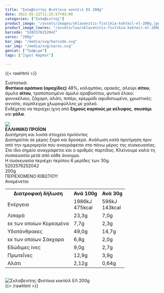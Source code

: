 ```yaml
---
title: "Σκλαβενίτης Φιστίκια κοκτέιλ ΕΛ 200g"
date: 2022-05-22T11:25:57+03:00
categories: ["Σκλαβενίτης"]
product_image: "/assets/images/sklavenitis-fistikia-kokteil-el-200g.jpg"
product_image_lowres: "/assets/low/sklavenitis-fistikia-kokteil-el-200g.jpg"
barcode: "5202576252042"
varos: "200g"
bar_img: "/media/svg/barcode.svg"
var_img: "/media/svg/varos.svg"
gencat: ["Τρόφιμα"]
tags: ["Ξηροί Καρποί"]

---
```

{{< rawhtml >}}

<div class="sload497"><div class="product"><div id="sistatika">Συστατικά:</div><div class="alltext"><b>Φιστίκια αράπικα (αραχίδες)</b> 48%, καλαμπόκι, αρακάς, αλεύρι <b>σίτου</b>, άμυλο <b>σίτου</b>, τροποποιnμένο άμυλο αραβοσίτου, φυτικό έλαιο: φοινικέλαιο, ζάχαρn, αλάτι, πιπέρι, κρεμμύδι αφυδατωμένο, χρωστικές: αννάτο, σύμπλεγμα χλωροφύλλnς με χαλκό.<br>Ενδέχεται να περιέχει ίχνη από <b>ξηρούς καρπούς με κέλυφος</b>, <b>σουσάμι</b> και <b>γάλα</b>.</div><br><div id="flag"><div id="flagimage"><img src="/media/icons/gr.svg"></div><span id="flagtext"><b>ΕΛΛΗΝΙΚΟ ΠΡΟΪΟΝ</b></span></div><div id="loipa">Διατήρηση και λοιπά στοιχεία προϊόντος</div><div class="alltext">Διατηρείται σε μέρος ξηρό και δροσερό. Aνάλωση κατά προτίμηση πριν από την ημερομηνία που αναγράφεται στο πάνω μέρος της συσκευασίας. Στο ίδιο σημείο αναγράφεται και ο αριθμός παρτίδας. Κλείνουμε καλά τη συσκευασία μετά από κάθε άνοιγμα.<br>Η συσκευασία περιέχει περίπου 6 μερίδες των 30g.</div><div id="barcode"><div id="barimage1"></div><span id="bartext">5202576252042</span></div><div id="varos"><div id="varosimage1"></div><span id="varostext">200g</span></div><div id="kivotio">ΠΕΡΙΕΧΟΜΕΝΟ ΚΙΒΩΤΙΟΥ:<br>Αναμένεται</div><div class="tabout"><table id="diatable"><tbody><tr><th>Διατροφική δήλωση</th><th>Ανά 100g</th><th>Ανά 30g</th></tr><tr><td class="texr2">Ενέργεια</td><td class="texr">1986kJ<br>475kcal</td><td class="texr">596kJ<br>143kcal</td></tr><tr><td class="texr2">Λιπαρά</td><td class="texr">23,3g</td><td class="texr">7,0g</td></tr><tr><td class="gray">εκ των οποίων Κορεσµένα</td><td class="gray2">7,7g</td><td class="gray2">2,3g</td></tr><tr><td class="texr2">Yδατάνθρακες</td><td class="texr">49,0g</td><td class="texr">14,7g</td></tr><tr><td class="gray">εκ των οποίων Σάκχαρα</td><td class="gray2">6,8g</td><td class="gray2">2,0g</td></tr><tr><td class="texr2">Eδώδιμες ίνες</td><td class="texr">9,0g</td><td class="texr">2,7g</td></tr><tr><td class="texr2">Πρωτεΐνες</td><td class="texr">12,9g</td><td class="texr">3,9g</td></tr><tr><td class="texr2">Αλάτι</td><td class="texr">2,12g</td><td class="texr">0,64g</td></tr></tbody></table></div><br><div class="pimg"><img alt="Σκλαβενίτης Φιστίκια κοκτέιλ ΕΛ 200g" title="Σκλαβενίτης Φιστίκια κοκτέιλ ΕΛ 200g" src="/assets/images/sklavenitis-fistikia-kokteil-el-200g.jpg"></div></div></div>
{{< /rawhtml >}}


